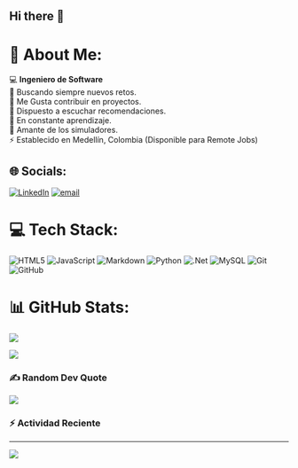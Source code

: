 ## Hi there 👋

# 💫 About Me:
💻 **Ingeniero de Software**<br>🔭 Buscando siempre nuevos retos.<br>👯 Me Gusta contribuir en proyectos.<br>🤝 Dispuesto a escuchar recomendaciones.<br>🌱 En constante aprendizaje.<br>💬 Amante de los simuladores.<br>⚡ Establecido en Medellín, Colombia (Disponible para Remote Jobs) 


## 🌐 Socials:
[![LinkedIn](https://img.shields.io/badge/LinkedIn-%230077B5.svg?logo=linkedin&logoColor=white)](https://linkedin.com/in/rogerguillencode) [![email](https://img.shields.io/badge/Email-D14836?logo=gmail&logoColor=white)](mailto:soporteroger30@gmail.com) 

# 💻 Tech Stack:
![HTML5](https://img.shields.io/badge/html5-%23E34F26.svg?style=for-the-badge&logo=html5&logoColor=white) ![JavaScript](https://img.shields.io/badge/javascript-%23323330.svg?style=for-the-badge&logo=javascript&logoColor=%23F7DF1E) ![Markdown](https://img.shields.io/badge/markdown-%23000000.svg?style=for-the-badge&logo=markdown&logoColor=white) ![Python](https://img.shields.io/badge/python-3670A0?style=for-the-badge&logo=python&logoColor=ffdd54) ![.Net](https://img.shields.io/badge/.NET-5C2D91?style=for-the-badge&logo=.net&logoColor=white) ![MySQL](https://img.shields.io/badge/mysql-4479A1.svg?style=for-the-badge&logo=mysql&logoColor=white) ![Git](https://img.shields.io/badge/git-%23F05033.svg?style=for-the-badge&logo=git&logoColor=white) ![GitHub](https://img.shields.io/badge/github-%23121011.svg?style=for-the-badge&logo=github&logoColor=white)
# 📊 GitHub Stats:
![](https://github-readme-stats.vercel.app/api?username=RogC0d3&theme=dark&hide_border=false&include_all_commits=true&count_private=false)<br/>

![](https://github-readme-stats.vercel.app/api/top-langs/?username=RogC0d3&theme=dark&hide_border=false&include_all_commits=true&count_private=false&layout=compact)

### ✍️ Random Dev Quote
![](https://quotes-github-readme.vercel.app/api?type=horizontal&theme=radical)

### :zap: Actividad Reciente
<!--RECENT_ACTIVITY:start-->
<!--RECENT_ACTIVITY:end-->

<!--RECENT_ACTIVITY:last_update-->
<!--RECENT_ACTIVITY:last_update_end-->

---
[![](https://visitcount.itsvg.in/api?id=RogC0d3&icon=0&color=0)](https://visitcount.itsvg.in)

<!-- Proudly created with GPRM ( https://gprm.itsvg.in ) -->
